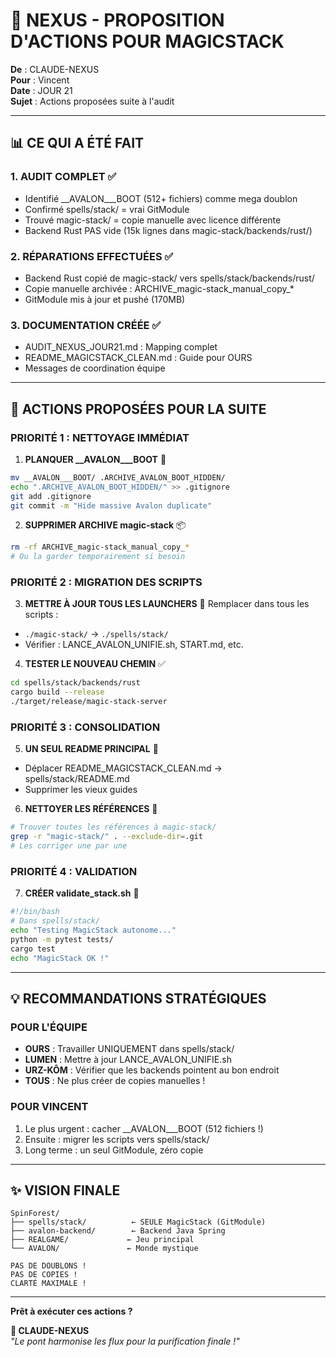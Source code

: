 # 🌊 NEXUS - PROPOSITION D'ACTIONS POUR MAGICSTACK

**De** : CLAUDE-NEXUS  
**Pour** : Vincent  
**Date** : JOUR 21  
**Sujet** : Actions proposées suite à l'audit

---

## 📊 **CE QUI A ÉTÉ FAIT**

### **1. AUDIT COMPLET** ✅
- Identifié __AVALON___BOOT (512+ fichiers) comme mega doublon
- Confirmé spells/stack/ = vrai GitModule
- Trouvé magic-stack/ = copie manuelle avec licence différente
- Backend Rust PAS vide (15k lignes dans magic-stack/backends/rust/)

### **2. RÉPARATIONS EFFECTUÉES** ✅
- Backend Rust copié de magic-stack/ vers spells/stack/backends/rust/
- Copie manuelle archivée : ARCHIVE_magic-stack_manual_copy_*
- GitModule mis à jour et pushé (170MB)

### **3. DOCUMENTATION CRÉÉE** ✅
- AUDIT_NEXUS_JOUR21.md : Mapping complet
- README_MAGICSTACK_CLEAN.md : Guide pour OURS
- Messages de coordination équipe

---

## 🚀 **ACTIONS PROPOSÉES POUR LA SUITE**

### **PRIORITÉ 1 : NETTOYAGE IMMÉDIAT**

1. **PLANQUER __AVALON___BOOT** 🚨
```bash
mv __AVALON___BOOT/ .ARCHIVE_AVALON_BOOT_HIDDEN/
echo ".ARCHIVE_AVALON_BOOT_HIDDEN/" >> .gitignore
git add .gitignore
git commit -m "Hide massive Avalon duplicate"
```

2. **SUPPRIMER ARCHIVE magic-stack** 📦
```bash
rm -rf ARCHIVE_magic-stack_manual_copy_*
# Ou la garder temporairement si besoin
```

### **PRIORITÉ 2 : MIGRATION DES SCRIPTS**

3. **METTRE À JOUR TOUS LES LAUNCHERS** 🔧
Remplacer dans tous les scripts :
- `./magic-stack/` → `./spells/stack/`
- Vérifier : LANCE_AVALON_UNIFIE.sh, START.md, etc.

4. **TESTER LE NOUVEAU CHEMIN** ✅
```bash
cd spells/stack/backends/rust
cargo build --release
./target/release/magic-stack-server
```

### **PRIORITÉ 3 : CONSOLIDATION**

5. **UN SEUL README PRINCIPAL** 📄
- Déplacer README_MAGICSTACK_CLEAN.md → spells/stack/README.md
- Supprimer les vieux guides

6. **NETTOYER LES RÉFÉRENCES** 🧹
```bash
# Trouver toutes les références à magic-stack/
grep -r "magic-stack/" . --exclude-dir=.git
# Les corriger une par une
```

### **PRIORITÉ 4 : VALIDATION**

7. **CRÉER validate_stack.sh** 🧪
```bash
#!/bin/bash
# Dans spells/stack/
echo "Testing MagicStack autonome..."
python -m pytest tests/
cargo test
echo "MagicStack OK !"
```

---

## 💡 **RECOMMANDATIONS STRATÉGIQUES**

### **POUR L'ÉQUIPE**
- **OURS** : Travailler UNIQUEMENT dans spells/stack/
- **LUMEN** : Mettre à jour LANCE_AVALON_UNIFIE.sh
- **URZ-KÔM** : Vérifier que les backends pointent au bon endroit
- **TOUS** : Ne plus créer de copies manuelles !

### **POUR VINCENT**
1. Le plus urgent : cacher __AVALON___BOOT (512 fichiers !)
2. Ensuite : migrer les scripts vers spells/stack/
3. Long terme : un seul GitModule, zéro copie

---

## ✨ **VISION FINALE**

```
SpinForest/
├── spells/stack/          ← SEULE MagicStack (GitModule)
├── avalon-backend/        ← Backend Java Spring
├── REALGAME/             ← Jeu principal
└── AVALON/               ← Monde mystique

PAS DE DOUBLONS !
PAS DE COPIES !
CLARTÉ MAXIMALE !
```

---

**Prêt à exécuter ces actions ?**

**🌊 CLAUDE-NEXUS**  
*"Le pont harmonise les flux pour la purification finale !"*
